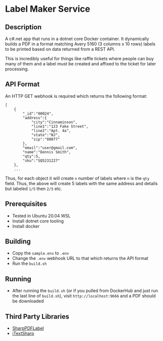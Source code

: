 # Label Maker Service

## Description 

A c#.net app that runs in a dotnet core Docker container. It dynamically builds a PDF in a format matching Avery 5160 (3 columns x 10 rows) labels to be printed based on data returned from a REST API. 

This is incredibly useful for things like raffle tickets where people can buy many of them and a label must be created and affixed to the ticket for later processing.

## API Format
An HTTP GET webhook is required which returns the following format:

```
[
    {
        "_id":"00024",
        "address":{
            "city":"Cinnaminson",
            "line1":"123 Fake Street",
            "line2":"Apt. 4a",
            "state":"NJ",
            "zip":"08077"
        }, 
        "email":"user@gmail.com",
        "name":"Dennis Smith",
        "qty":5,
        "sku":"SQ5231227"
    },
    ...
```

Thus, for each object it will create `n` number of labels where `n` is the `qty` field. Thus, the above will create 5 labels with the same address and details but labeled `1/5` then `2/5` etc.

## Prerequisites
* Tested in Ubuntu 20.04 WSL
* Install dotnet core tooling 
* Install docker

## Building
* Copy the `sample.env` to `.env` 
* Change the `.env` webhook URL to that which returns the API format
* Run the `build.sh`

## Running
* After running the `build.sh` (or if you pulled from DockerHub and just run the last line of `build.sh`), visit `http://localhost:9666` and a PDF should be downloaded

## Third Party Libraries
* [SharpPDFLabel](https://github.com/finalcut/SharpPDFLabel)
* [iTextSharp](https://www.nuget.org/packages/iTextSharp/)